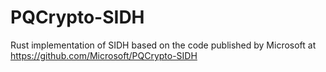 # PQCrypto-SIDH
Rust implementation of SIDH based on the code published by Microsoft at https://github.com/Microsoft/PQCrypto-SIDH
